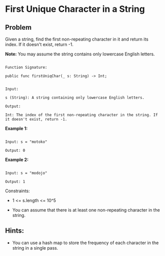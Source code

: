 # First Unique Character in a String
## Problem

Given a string, find the first non-repeating character in it and return its index. If it doesn't exist, return -1.

**Note:** You may assume the string contains only lowercase English letters.

```plaintext

Function Signature:

public func firstUniqChar(_ s: String) -> Int;

```

```plaintext

Input:

s (String): A string containing only lowercase English letters.

Output:

Int: The index of the first non-repeating character in the string. If it doesn't exist, return -1.

```


**Example 1:**

```plaintext

Input: s = "motoko"

Output: 0

```

**Example 2:**

```plaintext

Input: s = "modojo"

Output: 1

```
Constraints:

- 1 <= s.length <= 10^5

- You can assume that there is at least one non-repeating character in the string.

## Hints:

- You can use a hash map to store the frequency of each character in the string in a single pass.